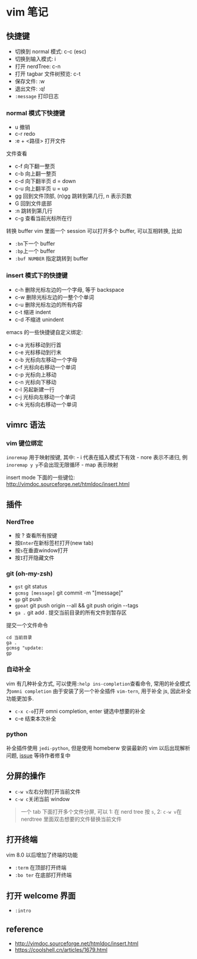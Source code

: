 # vim 笔记

## 快捷键

- 切换到 normal 模式: c-c (esc)
- 切换到输入模式: i
- 打开 nerdTree: c-n
- 打开 tagbar 文件树预览: c-t
- 保存文件: :w
- 退出文件: :q!
- `:message` 打印日志

### normal 模式下快捷键

- u 撤销
- c-r redo
- :e + <路径> 打开文件

文件查看
- c-f 向下翻一整页
- c-b 向上翻一整页
- c-d 向下翻半页 d = down
- c-u 向上翻半页 u = up
- gg 回到文件顶部, (n)gg 跳转到第几行, n 表示页数
- G 回到文件底部
- :n 跳转到第几行
- c-g 查看当前光标所在行

转换 buffer
vim 里面一个 session 可以打开多个 buffer, 可以互相转换, 比如
- `:bn`下一个 buffer
- `:bp`上一个 buffer
- `:buf NUMBER` 指定跳转到 buffer

### insert 模式下的快捷键

- c-h 删除光标左边的一个字母, 等于 backspace
- c-w 删除光标左边的一整个个单词
- c-u 删除光标左边的所有内容
- c-t 缩进 indent
- c-d 不缩进 unindent

emacs 的一些快捷键自定义绑定:
- c-a 光标移动到行首
- c-e 光标移动到行末
- c-b 光标向左移动一个字母
- c-f 光标向右移动一个单词
- c-p 光标向上移动
- c-n 光标向下移动
- c-l 另起新建一行
- c-j 光标向左移动一个单词
- c-k 光标向右移动一个单词


## vimrc 语法

### vim 键位绑定

`inoremap` 用于映射按键, 其中:
	- i 代表在插入模式下有效
	- nore 表示不递归, 例`inoremap y y`不会出现无限循环
	- map 表示映射

insert mode 下面的一些键位: http://vimdoc.sourceforge.net/htmldoc/insert.html


## 插件

### NerdTree

- 按 ? 查看所有按键
- 按`Enter`在新标签栏打开(new tab)
- 按`s`在垂直window打开
- 按`I`打开隐藏文件

### git (oh-my-zsh)

- `gst` git status
- `gcmsg [message]` git commit -m "[message]"
- `gp` git push
- `gpoat` git push origin --all && git push origin --tags
- `ga .` git add . 提交当前目录的所有文件到暂存区

提交一个文件命令
```git
cd 当前目录
ga .
gcmsg "update:
gp
```

### 自动补全
vim 有几种补全方式, 可以使用`:help ins-completion`查看命令, 常用的补全模式为`omni completion`
由于安装了另一个补全插件 `vim-tern`, 用于补全 js, 因此补全功能更加多.

- `c-x c-o`打开 omni completion, enter 键选中想要的补全
- c-e 结束本次补全

### python

补全插件使用 `jedi-python`, 但是使用 homeberw 安装最新的 vim 以后出现解析问题, [issue](https://github.com/davidhalter/jedi-vim/issues/894)
等待作者修复中


## 分屏的操作

- `c-w v`左右分割打开当前文件
- `c-w c`关闭当前 window

> 一个 tab 下面打开多个文件分屏, 可以 1: 在 nerd tree 按 `s`, 2: `c-w v`在 nerdtree 里面双击想要的文件替换当前文件

## 打开终端
vim 8.0 以后增加了终端的功能

- `:term` 在顶部打开终端
- `:bo ter` 在底部打开终端

## 打开 welcome 界面

- `:intro`

## reference
- http://vimdoc.sourceforge.net/htmldoc/insert.html
- https://coolshell.cn/articles/1679.html
